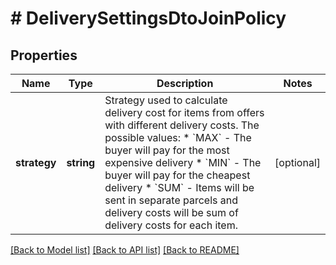 # # DeliverySettingsDtoJoinPolicy

## Properties

Name | Type | Description | Notes
------------ | ------------- | ------------- | -------------
**strategy** | **string** | Strategy used to calculate delivery cost for items from offers with different delivery costs. The possible values:   * &#x60;MAX&#x60; - The buyer will pay for the most expensive delivery   * &#x60;MIN&#x60; - The buyer will pay for the cheapest delivery   * &#x60;SUM&#x60; - Items will be sent in separate parcels and delivery costs will be sum of delivery costs for each item. | [optional] 

[[Back to Model list]](../../README.md#documentation-for-models) [[Back to API list]](../../README.md#documentation-for-api-endpoints) [[Back to README]](../../README.md)


